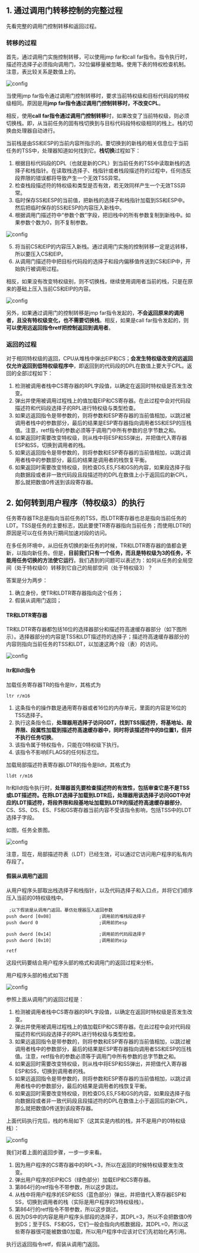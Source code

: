 ## 1. 通过调用门转移控制的完整过程

先看完整的调用门控制转移和返回过程。

### 转移的过程

首先，通过调用门实施控制转移，可以使用jmp far和call far指令。指令执行时，描述符选择子必须指向调用门，32位偏移量被忽略。使用下表的特权检查机制。注意，表比较关系是数值上的。

![config](images/11.png)

当使用jmp far指令通过调用门控制转移时，要求当前特权级和目标代码段的特权级相同。原因是用**jmp far指令通过调用门控制转移时，不改变CPL**。

相反，使用**call far指令通过调用门控制转移**时，如果改变了当前特权级，则必须切换栈。即，从当前任务的固有栈切换到与目标代码段特权级相同的栈上。栈的切换由处理器自动进行。

当前栈是由SS和ESP的当前内容所指示的。要切换到的新栈的相关信息位于当前任务的TSS中，处理器知道如何找到它。**栈切换**过程如下：

1. 根据目标代码段的DPL（也就是新的CPL）到当前任务的TSS中读取新栈的选择子和栈指针。在读取栈选择子、栈指针或者栈段描述符的过程中，任何违反段界限的错误都将导致产生一个无效TSS异常。 
2. 检查栈段描述符的特权级和类型是否有效，若无效同样产生一个无效TSS异常。 
3. 临时保存SS和ESP的当前值，把新栈的选择子和栈指针加载到SS和ESP中。然后把临时保存的SS和ESP的内容压入新栈中。
4. 根据调用门描述符中“参数个数”字段，把旧栈中的所有参数复制到新栈中。如果参数个数为0，则不复制参数。 

![config](images/23.png)
 
5. 将当前CS和EIP的内容压入新栈。通过调用门实施的控制转移一定是远转移，所以要压入CS和EIP。 
6. 从调用门描述符中把目标代码段的选择子和段内偏移值传送到CS和EIP中，开始执行被调用过程。

相反，如果没有改变特权级别，则不切换栈，继续使用调用者当前的栈，只是在原来的基础上压入当前CS和EIP的内容。

![config](images/22.png)

另外，如果通过调用门的控制转移是jmp far指令发起的，**不会返回原来的调用者，且没有特权级变化，也不需要切换栈**。相反，如果是call far指令发起的，则**可以使用远返回指令retf把控制返回到调用者**。

### 返回的过程

对于相同特权级的返回，CPU从堆栈中弹出EIP和CS；**会发生特权级改变的远返回仅允许返回到低特权级程序中**，即返回到的代码段的DPL在数值上要大于CPL。返回的全部过程如下：

1. 检测被调用者栈中CS寄存器的RPL字段值，以确定在返回时特权级是否发生改变。
2. 弹出并使用被调用过程栈上的值加载EIP和CS寄存器。在此过程中会对代码段描述符和代码段选择子的RPL进行特权级与类型检查。
3. 如果远返回指令是带参数的，则将参数和ESP寄存器的当前值相加，以跳过被调用者栈中的参数部分，最后的结果是ESP寄存器指向调用者SS和ESP的压栈值。注意，retf指令的参数必须等于调用门中所有参数的总字节数之和。
4. 如果返回时需要改变特权级，则从栈中将ESP和SS弹出，并把值代入寄存器ESP和SS，切换到调用者的栈。
5. 如果远返回指令是带参数的，则将参数和ESP寄存器的当前值相加，以跳过调用者栈中的参数部分，最后的结果是调用者的栈恢复平衡。
6. 如果返回时需要改变特权级，则检查DS,ES,FS和GS的内容，如果段选择子指向数据段或者非一致代码段且段描述符的DPL在数值上小于返回后的新CPL，那么就把数值0传送到该段寄存器。

## 2. 如何转到用户程序（特权级3）的执行

任务寄存器TR总是指向当前任务的TSS，而LDTR寄存器也总是指向当前任务的LDT。TSS是任务的主要标志，因此要使TR寄存器指向当前任务；而使用LDTR的原因是可以在任务执行期间加速对段的访问。

在多任务环境中，从旧任务切换的新任务的时候，TR和LDTR寄存器的值都会更新，以指向新任务。但是，**目前我们只有一个任务，而且是特权级为3的任务，不能用任务切换的方法使它运行**。我们遇到的问题可以表述为：如何从任务的全局空间（处于特权级0）转移到它自己的局部空间（处于特权级3）？

答案是分为两步： 
1. 确立身份，使TR和LDTR寄存器指向这个任务； 
2. 假装从调用门返回；

#### TR和LDTR寄存器

TR和LDTR寄存器都包括16位的选择器部分和描述符高速缓存器部分（如下图所示）。选择器部分的内容是TSS和LDT描述符的选择子；描述符高速缓存器部分的内容则指向当前任务的TSS和LDT，以加速这两个段（表）的访问。

![config](images/24.png)

#### ltr和lldt指令

加载任务寄存器TR的指令是ltr，其格式为

```
ltr r/m16
```

1. 这条指令的操作数是通用寄存器或者16位的内存单元，里面的内容是16位的TSS选择子。
2. 执行这条指令后，**处理器用选择子访问GDT，找到TSS描述符，将基地址、段界限、段属性加载到描述符高速缓存器中，同时将该描述符中的B位置1，但并不执行任务切换**。
3. 该指令属于特权指令，只能在0特权级下执行。
4. 该指令不影响EFLAGS的任何标志位。

加载局部描述符表寄存器LDTR的指令是lldt，其格式为

```
lldt r/m16
```

ltr和lldt指令执行时，**处理器首先要检查描述符的有效性，包括审查它是不是TSS或LDT描述符。在将LDT选择子加载到LDTR后，处理器用该选择子访问GDT中对应的LDT描述符，将段界限和段基地址加载到LDTR的描述符高速缓存器部分**。CS、SS、DS、ES、FS和GS寄存器当前内容不受该指令影响，包括TSS中的LDT选择子字段。

如图，任务全景图。

![config](images/25.png)

注意，现在，局部描述符表（LDT）已经生效，可以通过它访问用户程序的私有内存段了。

#### 假装从调用门返回

从用户程序头部取出栈选择子和栈指针，以及代码选择子和入口点，并将它们顺序压入当前的0特权级栈中。

```
 ;以下假装是从调用门返回。摹仿处理器压入返回参数 
push dword [0x08]                  ;调用前的堆栈段选择子
push dword 0                       ;调用前的esp

push dword [0x14]                  ;调用前的代码段选择子 
push dword [0x10]                  ;调用前的eip

retf
```

这段代码要结合用户程序头部的格式和调用门的返回过程来分析。

用户程序头部的格式如下图

![config](images/26.png)

参照上面从调用门的返回过程是：

1. 检测被调用者栈中CS寄存器的RPL字段值，以确定在返回时特权级是否发生改变。
2. 弹出并使用被调用过程栈上的值加载EIP和CS寄存器。在此过程中会对代码段描述符和代码段选择子的RPL进行特权级与类型检查。
3. 如果远返回指令是带参数的，则将参数和ESP寄存器的当前值相加，以跳过被调用者栈中的参数部分，最后的结果是ESP寄存器指向调用者SS和ESP的压栈值。注意，retf指令的参数必须等于调用门中所有参数的总字节数之和。
4. 如果返回时需要改变特权级，则从栈中将ESP和SS弹出，并把值代入寄存器ESP和SS，切换到调用者的栈。
5. 如果远返回指令是带参数的，则将参数和ESP寄存器的当前值相加，以跳过调用者栈中的参数部分，最后的结果是调用者的栈恢复平衡。
6. 如果返回时需要改变特权级，则检查DS,ES,FS和GS的内容，如果段选择子指向数据段或者非一致代码段且段描述符的DPL在数值上小于返回后的新CPL，那么就把数值0传送到该段寄存器。

上面代码执行完后，栈的布局如下（这其实是内核的栈，并不是用户的0特权级栈）：

![config](images/27.png)

我们对着上面的返回步骤，一步一步来看。 
1. 因为用户程序的CS寄存器中的RPL=3，所以在返回的时候特权级要发生改变。 
2. 弹出用户程序的EIP和CS（绿色部分）加载EIP和CS寄存器。 
3. 第864行的retf指令不带参数，所以这步跳过。 
4. 从栈中将用户程序的ESP和SS（蓝色部分）弹出，并把值代入寄存器ESP和SS，切换到调用者的栈（实际是用户程序的3特权级栈）。 
5. 第864行的retf指令不带参数，所以这步跳过。 
6. 因为DS中的内容是用户程序头部段的选择子，其DPL=3，所以不会把数值0传到DS；至于ES、FS和GS，它们一般会指向内核数据段，其DPL=0，所以这些寄存器很可能被数值0加载，所以用户程序中应该对它们先初始化再引用。

执行远返回指令retf，假装从调用门返回。